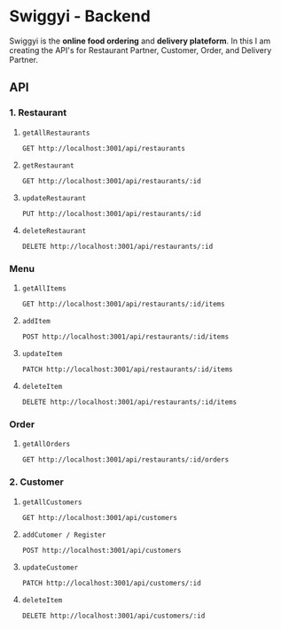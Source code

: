# Swiggyi - Backend

<p>Swiggyi is the <b>online food ordering</b> and <b>delivery plateform</b>. In this I am creating the API's for Restaurant Partner, Customer, Order, and Delivery Partner.</p>

## API

### 1. Restaurant

<ol>
  <li>
    <code>getAllRestaurants</code>

    GET http://localhost:3001/api/restaurants 
  </li>

  <li>
    <code>getRestaurant</code><br>

    GET http://localhost:3001/api/restaurants/:id  
  </li>

  <li>
    <code>updateRestaurant</code>
    
    PUT http://localhost:3001/api/restaurants/:id 
  </li>

  <li>
    <code>deleteRestaurant</code>
    
    DELETE http://localhost:3001/api/restaurants/:id 
  </li>
</ol>


### Menu

<ol>
  <li>
    <code>getAllItems</code>

    GET http://localhost:3001/api/restaurants/:id/items
  </li>

  <li>
    <code>addItem</code><br>

    POST http://localhost:3001/api/restaurants/:id/items 
  </li>

  <li>
    <code>updateItem</code>

    PATCH http://localhost:3001/api/restaurants/:id/items
  </li>

  <li>
    <code>deleteItem</code><br>

    DELETE http://localhost:3001/api/restaurants/:id/items 
  </li>

</ol>


### Order

<ol>
  <li>
    <code>getAllOrders</code>

    GET http://localhost:3001/api/restaurants/:id/orders
  </li>

</ol>

### 2. Customer

<ol>
  <li>
    <code>getAllCustomers</code>

    GET http://localhost:3001/api/customers
  </li>

  <li>
    <code>addCutomer / Register</code><br>

    POST http://localhost:3001/api/customers
  </li>

  <li>
    <code>updateCustomer</code>

    PATCH http://localhost:3001/api/customers/:id
  </li>

  <li>
    <code>deleteItem</code><br>

    DELETE http://localhost:3001/api/customers/:id
  </li>

</ol>